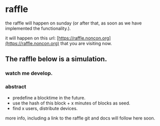 <div>

# raffle

the raffle will happen on sunday
(or after that, as soon as we have implemented the functionality.).

it will happen on this url:
[https://raffle.noncon.org](https://raffle.noncon.org)
that you are visiting now.

## The raffle below is a simulation.
### watch me develop.

<Raffle state></Raffle>

### abstract

* predefine a blocktime in the future.
* use the hash of this block + x minutes of blocks as seed.
* find x users, distribute devices.

more info, including a link to the raffle git and docs will follow here soon.

</div>
